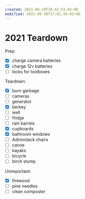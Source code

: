 ```yaml
---
created: 2021-09-19T10:42:53-03:00
modified: 2021-09-30T17:01:36-03:00
---
```


# 2021 Teardown

Prep:
- [x] charge camera batteries
- [x] charge 12v batteries
- [ ] locks for toolboxes

Teardown:
- [x] burn garbage 
- [ ] cameras
- [ ] generator
- [x] berkey
- [ ] well
- [ ] fridge
- [ ] rain barrels
- [x] cupboards
- [x] bathroom windows
- [ ] Adirondack chairs
- [ ] canoe
- [ ] kayaks
- [ ] bicycle
- [ ] birch stump

Unimportant:
- [x] firewood
- [ ] pine needles
- [ ] clean composter
